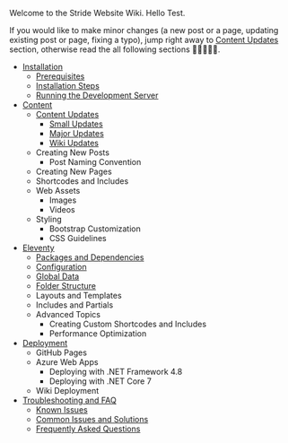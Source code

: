 Welcome to the Stride Website Wiki. Hello Test.

If you would like to make minor changes (a new post or a page, updating existing post or page, fixing a typo), jump right away to [Content Updates](Content#content-updates) section, otherwise read the all following sections 🤯🤯🤯🤦‍♂️.

- [Installation](Installation)
  - [Prerequisites](Installation#prerequisites)
  - [Installation Steps](Installation#installation-steps)
  - [Running the Development Server](Installation#running-the-development-server)
- [Content](Content)
  - [Content Updates](Content#content-updates)
    - [Small Updates](Content#small-updates)
    - [Major Updates](Content#major-updates)
    - [Wiki Updates](Content#wiki-updates)
  - Creating New Posts
    - Post Naming Convention
  - Creating New Pages
  - Shortcodes and Includes
  - Web Assets
    - Images
    - Videos
  - Styling
    - Bootstrap Customization
    - CSS Guidelines
- [Eleventy](Eleventy)
  - [Packages and Dependencies](Eleventy#packages-and-dependencies)
  - [Configuration](Eleventy#configuration)
  - [Global Data](Eleventy#global-data)
  - [Folder Structure](Eleventy#folder-structure)
  - Layouts and Templates
  - Includes and Partials
  - Advanced Topics
    - Creating Custom Shortcodes and Includes
    - Performance Optimization
- [Deployment](Deployment)
  - GitHub Pages
  - Azure Web Apps
    - Deploying with .NET Framework 4.8
    - Deploying with .NET Core 7
  - Wiki Deployment  
- [Troubleshooting and FAQ](Troubleshooting-and-FAQ)
  - [Known Issues](Troubleshooting-and-FAQ#known-issues)
  - [Common Issues and Solutions](Troubleshooting-and-FAQ#common-issues-and-solutions)
  - [Frequently Asked Questions](Troubleshooting-and-FAQ#frequently-asked-questions)
